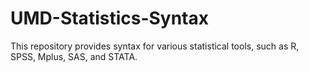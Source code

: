 # UMD-Statistics-Syntax
This repository provides syntax for various statistical tools, such as R, SPSS, Mplus, SAS, and STATA.
